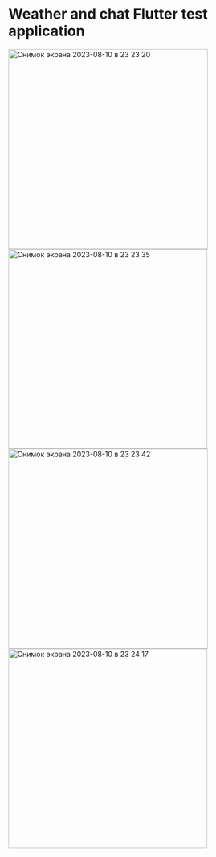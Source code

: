 # Weather and chat Flutter test application

<img width="397" alt="Снимок экрана 2023-08-10 в 23 23 20" src="https://github.com/Caypoh23/weather-chat/assets/49812461/73650990-0280-45df-9b94-7b47c12ecbbf">
<img width="396" alt="Снимок экрана 2023-08-10 в 23 23 35" src="https://github.com/Caypoh23/weather-chat/assets/49812461/b3d9829b-e0fb-4069-a56f-725f4b331ddc">
<img width="397" alt="Снимок экрана 2023-08-10 в 23 23 42" src="https://github.com/Caypoh23/weather-chat/assets/49812461/1ac6db03-7a59-4d23-97ba-0f696c054998">
<img width="396" alt="Снимок экрана 2023-08-10 в 23 24 17" src="https://github.com/Caypoh23/weather-chat/assets/49812461/1c4011fe-0a92-40f9-9fae-e0abb4389ad5">

